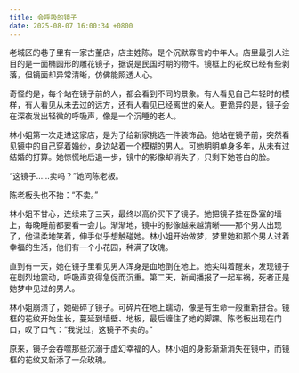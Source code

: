 ```yaml
---
title: 会呼吸的镜子
date: 2025-08-07 16:00:34 +0800
---
```


老城区的巷子里有一家古董店，店主姓陈，是个沉默寡言的中年人。店里最引人注目的是一面椭圆形的雕花镜子，据说是民国时期的物件。镜框上的花纹已经有些剥落，但镜面却异常清晰，仿佛能照透人心。

奇怪的是，每个站在镜子前的人，都会看到不同的景象。有人看见自己年轻时的模样，有人看见从未去过的远方，还有人看见已经离世的亲人。更诡异的是，镜子会在深夜发出轻微的呼吸声，像是一个沉睡的老人。

林小姐第一次走进这家店，是为了给新家挑选一件装饰品。她站在镜子前，突然看见镜中的自己穿着婚纱，身边站着一个模糊的男人。可她明明单身多年，从未有过结婚的打算。她惊慌地后退一步，镜中的影像却消失了，只剩下她苍白的脸。

“这镜子……卖吗？”她问陈老板。

陈老板头也不抬：“不卖。”

林小姐不甘心，连续来了三天，最终以高价买下了镜子。她把镜子挂在卧室的墙上，每晚睡前都要看一会儿。渐渐地，镜中的影像越来越清晰——那个男人出现了，他温柔地笑着，伸手似乎想触碰她。林小姐开始做梦，梦里她和那个男人过着幸福的生活，他们有一个小花园，种满了玫瑰。

直到有一天，她在镜子里看见男人浑身是血地倒在地上。她尖叫着醒来，发现镜子在剧烈地震动，呼吸声变得急促而沉重。第二天，新闻播报了一起车祸，死者正是她梦中见过的男人。

林小姐崩溃了，她砸碎了镜子。可碎片在地上蠕动，像是有生命一般重新拼合。镜框的花纹开始生长，蔓延到墙壁、地板，最后缠住了她的脚踝。陈老板出现在门口，叹了口气：“我说过，这镜子不卖的。”

原来，镜子会吞噬那些沉溺于虚幻幸福的人。林小姐的身影渐渐消失在镜中，而镜框的花纹又新添了一朵玫瑰。
